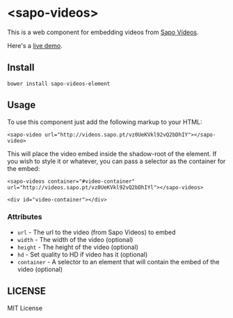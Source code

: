 # &lt;sapo-videos&gt;

This is a web component for embedding videos from [Sapo Vídeos](http://videos.sapo.pt).

Here's a [live demo](http://rogeriopvl.github.io/sapo-videos-element).

## Install

    bower install sapo-videos-element

## Usage

To use this component just add the following markup to your HTML:

    <sapo-video url="http://videos.sapo.pt/vz0UeKVkl92vQ2bDhIY"></sapo-video>

This will place the video embed inside the shadow-root of the element. If you wish to style it or whatever, you can pass a selector as the container for the embed:

    <sapo-videos container="#video-container" url="http://videos.sapo.pt/vz0UeKVkl92vQ2bDhIYl"></sapo-videos>

    <div id="video-container"></div>

### Attributes
* `url` - The url to the video (from Sapo Videos) to embed
* `width` - The width of the video (optional)
* `height` - The height of the video (optional)
* `hd` - Set quality to HD if video has it (optional)
* `container` - A selector to an element that will contain the embed of the video (optional)

## LICENSE

MIT License
